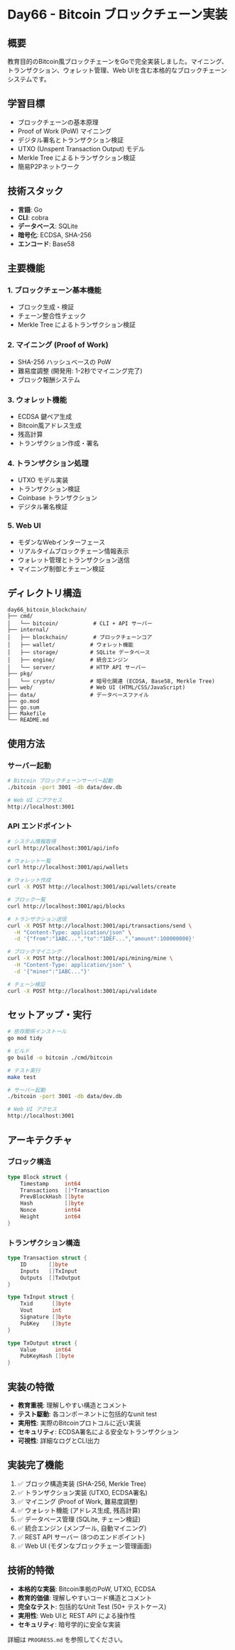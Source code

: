 # Day66 - Bitcoin ブロックチェーン実装

## 概要

教育目的のBitcoin風ブロックチェーンをGoで完全実装しました。マイニング、トランザクション、ウォレット管理、Web UIを含む本格的なブロックチェーンシステムです。

## 学習目標

- ブロックチェーンの基本原理
- Proof of Work (PoW) マイニング
- デジタル署名とトランザクション検証
- UTXO (Unspent Transaction Output) モデル
- Merkle Tree によるトランザクション検証
- 簡易P2Pネットワーク

## 技術スタック

- **言語**: Go
- **CLI**: cobra
- **データベース**: SQLite
- **暗号化**: ECDSA, SHA-256
- **エンコード**: Base58

## 主要機能

### 1. ブロックチェーン基本機能
- ブロック生成・検証
- チェーン整合性チェック
- Merkle Tree によるトランザクション検証

### 2. マイニング (Proof of Work)
- SHA-256 ハッシュベースの PoW
- 難易度調整 (開発用: 1-2秒でマイニング完了)
- ブロック報酬システム

### 3. ウォレット機能
- ECDSA 鍵ペア生成
- Bitcoin風アドレス生成
- 残高計算
- トランザクション作成・署名

### 4. トランザクション処理
- UTXO モデル実装
- トランザクション検証
- Coinbase トランザクション
- デジタル署名検証

### 5. Web UI
- モダンなWebインターフェース
- リアルタイムブロックチェーン情報表示
- ウォレット管理とトランザクション送信
- マイニング制御とチェーン検証

## ディレクトリ構造

```
day66_bitcoin_blockchain/
├── cmd/
│   └── bitcoin/           # CLI + API サーバー
├── internal/
│   ├── blockchain/        # ブロックチェーンコア
│   ├── wallet/           # ウォレット機能
│   ├── storage/          # SQLite データベース
│   ├── engine/           # 統合エンジン
│   └── server/           # HTTP API サーバー
├── pkg/
│   └── crypto/           # 暗号化関連 (ECDSA, Base58, Merkle Tree)
├── web/                  # Web UI (HTML/CSS/JavaScript)
├── data/                 # データベースファイル
├── go.mod
├── go.sum
├── Makefile
└── README.md
```

## 使用方法

### サーバー起動
```bash
# Bitcoin ブロックチェーンサーバー起動
./bitcoin -port 3001 -db data/dev.db

# Web UI にアクセス
http://localhost:3001
```

### API エンドポイント
```bash
# システム情報取得
curl http://localhost:3001/api/info

# ウォレット一覧
curl http://localhost:3001/api/wallets

# ウォレット作成
curl -X POST http://localhost:3001/api/wallets/create

# ブロック一覧
curl http://localhost:3001/api/blocks

# トランザクション送信
curl -X POST http://localhost:3001/api/transactions/send \
  -H "Content-Type: application/json" \
  -d '{"from":"1ABC...","to":"1DEF...","amount":100000000}'

# ブロックマイニング
curl -X POST http://localhost:3001/api/mining/mine \
  -H "Content-Type: application/json" \
  -d '{"miner":"1ABC..."}'

# チェーン検証
curl -X POST http://localhost:3001/api/validate
```

## セットアップ・実行

```bash
# 依存関係インストール
go mod tidy

# ビルド
go build -o bitcoin ./cmd/bitcoin

# テスト実行
make test

# サーバー起動
./bitcoin -port 3001 -db data/dev.db

# Web UI アクセス
http://localhost:3001
```

## アーキテクチャ

### ブロック構造
```go
type Block struct {
    Timestamp     int64
    Transactions  []*Transaction
    PrevBlockHash []byte
    Hash          []byte
    Nonce         int64
    Height        int64
}
```

### トランザクション構造
```go
type Transaction struct {
    ID       []byte
    Inputs   []TxInput
    Outputs  []TxOutput
}

type TxInput struct {
    Txid      []byte
    Vout      int
    Signature []byte
    PubKey    []byte
}

type TxOutput struct {
    Value      int64
    PubKeyHash []byte
}
```

## 実装の特徴

- **教育重視**: 理解しやすい構造とコメント
- **テスト駆動**: 各コンポーネントに包括的なunit test
- **実用性**: 実際のBitcoinプロトコルに近い実装
- **セキュリティ**: ECDSA署名による安全なトランザクション
- **可視性**: 詳細なログとCLI出力

## 実装完了機能

1. ✅ ブロック構造実装 (SHA-256, Merkle Tree)
2. ✅ トランザクション実装 (UTXO, ECDSA署名)  
3. ✅ マイニング (Proof of Work, 難易度調整)
4. ✅ ウォレット機能 (アドレス生成, 残高計算)
5. ✅ データベース管理 (SQLite, チェーン検証)
6. ✅ 統合エンジン (メンプール, 自動マイニング)
7. ✅ REST API サーバー (8つのエンドポイント)
8. ✅ Web UI (モダンなブロックチェーン管理画面)

## 技術的特徴

- **本格的な実装**: Bitcoin準拠のPoW, UTXO, ECDSA
- **教育的価値**: 理解しやすいコード構造とコメント
- **完全なテスト**: 包括的なUnit Test (50+ テストケース)
- **実用性**: Web UIと REST API による操作性
- **セキュリティ**: 暗号学的に安全な実装

詳細は `PROGRESS.md` を参照してください。
